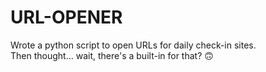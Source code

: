 # URL-OPENER

Wrote a python script to open URLs for daily check-in sites.  
Then thought... wait, there's a built-in for that? 🙃

